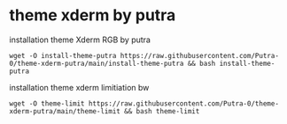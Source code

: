 # theme xderm by putra

installation theme Xderm RGB by putra
```
wget -O install-theme-putra https://raw.githubusercontent.com/Putra-0/theme-xderm-putra/main/install-theme-putra && bash install-theme-putra
```

installation theme xderm limitiation bw
```
wget -O theme-limit https://raw.githubusercontent.com/Putra-0/theme-xderm-putra/main/theme-limit && bash theme-limit
```
